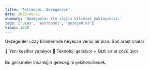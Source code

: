 ```yaml
---
title: 'Astronomi: Gezegenler'
date: 2025-06-21
summary: 'Gezegenler ile ilgili bilimsel yaklaşımlar.'
tags: ['uzay', 'astronomi', 'gezegenler']
views: 1238
---
```


Gezegenler uzay bilimlerinde heyecan verici bir alan. Son araştırmalar:

🚀 Yeni keşifler yapılıyor
🌌 Teknoloji gelişiyor
⭐ Gizli sırlar çözülüyor

Bu gelişmeler insanlığın geleceğini şekillendirecek.